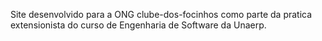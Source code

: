Site desenvolvido para a ONG clube-dos-focinhos como parte da pratica extensionista do curso de Engenharia de Software da Unaerp.
